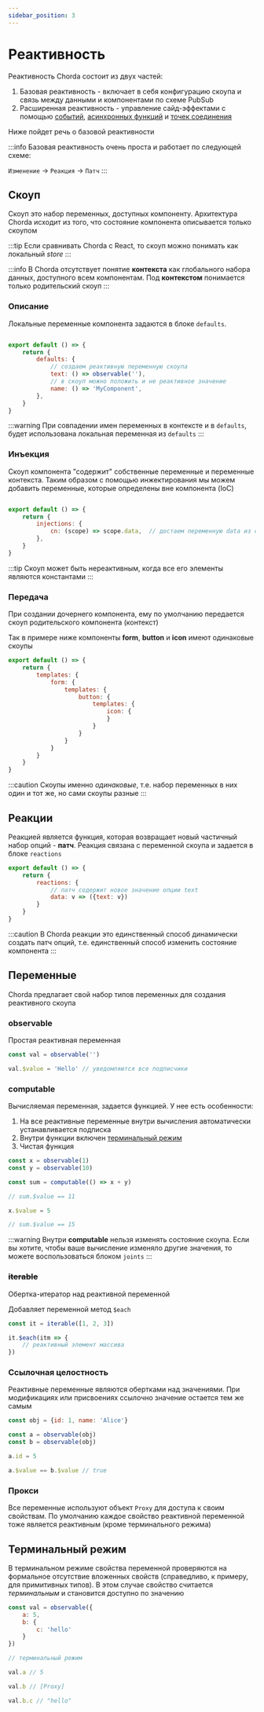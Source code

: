 ```yaml
---
sidebar_position: 3
---
```

# Реактивность

Реактивность Chorda состоит из двух частей:
1. Базовая реактивность - включает в себя конфигурацию скоупа и связь между данными и компонентами по схеме PubSub
2. Расширенная реактивность - управление сайд-эффектами с помощью [событий](../learn-advanced/events), [асинхронных функций](../learn-advanced/callable) и [точек соединения](../learn-advanced/joints)

Ниже пойдет речь о базовой реактивности

:::info
Базовая реактивность очень проста и работает по следующей схеме:

`Изменение` -> `Реакция` -> `Патч`
:::

## Скоуп

Скоуп это набор переменных, доступных компоненту. Архитектура Chorda исходит из того, что состояние компонента описывается только скоупом

:::tip
Если сравнивать Chorda с React, то скоуп можно понимать как локальный *store*
:::

:::info
В Chorda отсутствует понятие **контекста** как глобального набора данных, доступного всем компонентам. Под **контекстом** понимается только родительский скоуп
:::

### Описание

Локальные переменные компонента задаются в блоке `defaults`. 

```javascript

export default () => {
    return {
        defaults: {
            // создаем реактивную переменную скоупа
            text: () => observable(''),
            // в скоуп можно положить и не реактивное значение
            name: () => 'MyComponent',
        },
    }
}
```

:::warning
При совпадении имен переменных в контексте и в `defaults`, будет использована локальная переменная из `defaults`
:::

### Инъекция

Скоуп компонента "содержит" собственные переменные и переменные контекста. Таким образом с помощью инжектирования мы можем добавить переменные, которые определены вне компонента (IoC)

```javascript

export default () => {
    return {
        injections: {
            cn: (scope) => scope.data,  // достаем переменную data из скоупа
        },
    }
}
```

:::tip
Скоуп может быть нереактивным, когда все его элементы являются константами
:::

### Передача

При создании дочернего компонента, ему по умолчанию передается скоуп родительского компонента (контекст)

Так в примере ниже компоненты **form**, **button** и **icon** имеют одинаковые скоупы

```javascript
export default () => {
    return {
        templates: {
            form: {
                templates: {
                    button: {
                        templates: {
                            icon: {
                            }
                        }
                    }
                }
            }
        }
    }
}
```

:::caution
Скоупы именно *одинаковые*, т.е. набор переменных в них один и тот же, но сами скоупы разные
:::

## Реакции

Реакцией является функция, которая возвращает новый частичный набор опций - **патч**. Реакция связана с переменной скоупа и задается в блоке `reactions`

```javascript
export default () => {
    return {
        reactions: {
            // патч содержит новое значение опции text
            data: v => ({text: v})
        }
    }
}

```

:::caution
В Chorda реакции это единственный способ динамически создать патч опций, т.е. единственный способ изменить состояние компонента
:::

##  Переменные

Chorda предлагает свой набор типов переменных для создания реактивного скоупа


### observable

Простая реактивная переменная

```javascript
const val = observable('')

val.$value = 'Hello' // уведомляются все подписчики
```

### computable

Вычисляемая переменная, задается функцией. У нее есть особенности:
1. На все реактивные переменные внутри вычисления автоматически устанавливается подписка
2. Внутри функции включен [терминальный режим](#терминальный-режим)
3. Чистая функция

```javascript
const x = observable(1)
const y = observable(10)

const sum = computable(() => x + y)

// sum.$value == 11

x.$value = 5

// sum.$value == 15

```

:::warning
Внутри **computable** нельзя изменять состояние скоупа. Если вы хотите, чтобы ваше вычисление изменяло другие значения, то можете воспользоваться блоком `joints`
:::


### ~~iterable~~

Обертка-итератор над реактивной переменной

Добавляет переменной метод `$each`

```javascript
const it = iterable([1, 2, 3])

it.$each(itm => {
    // реактивный элемент массива
})
```

### Ссылочная целостность

Реактивные переменные являются обертками над значениями. При модификациях или присвоениях ссылочно значение остается тем же самым

```javascript
const obj = {id: 1, name: 'Alice'}

const a = observable(obj)
const b = observable(obj)

a.id = 5

a.$value == b.$value // true

```

### Прокси

Все переменные используют объект `Proxy` для доступа к своим свойствам. По умолчанию каждое свойство реактивной переменной тоже является реактивным (кроме терминального режима)


## Терминальный режим

В терминальном режиме свойства переменной проверяются на формальное отсутствие вложенных свойств (справедливо, к примеру, для примитивных типов). В этом случае свойство считается *терминальным* и становится доступно по значению

```javascript
const val = observable({
    a: 5,
    b: {
        c: 'hello'
    }
})

// терминальный режим

val.a // 5

val.b // [Proxy]

val.b.c // "hello"

```



